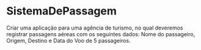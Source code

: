 # SistemaDePassagem
Criar uma aplicação para uma agência de turismo, no qual deveremos registrar passagens aéreas com os seguintes dados: Nome do passageiro, Origem, Destino e Data do Voo de 5 passageiros.
